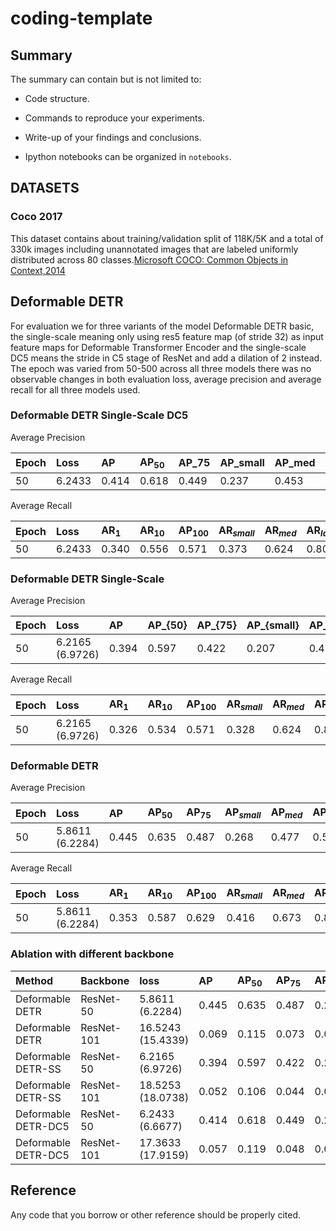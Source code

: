 # coding-template

## Summary

The summary can contain but is not limited to:

- Code structure.

- Commands to reproduce your experiments.

- Write-up of your findings and conclusions.

- Ipython notebooks can be organized in `notebooks`.


## DATASETS
### Coco 2017

This dataset contains about training/validation split of 118K/5K  and a total of 330k images  including unannotated images that are labeled uniformly distributed across 80 classes.[Microsoft COCO: Common Objects in Context,2014](https://arxiv.org/pdf/1405.0312.pdf)


## Deformable DETR

For evaluation we for three variants of the model Deformable DETR basic, the single-scale meaning only using res5 feature map (of stride 32) as input feature maps for Deformable Transformer Encoder and the single-scale DC5 means the stride in C5 stage of ResNet and add a dilation of 2 instead.
The epoch was varied from 50-500 across all three models there was no observable changes in both evaluation loss, average precision and average recall for all three models used.
### Deformable DETR Single-Scale DC5

Average Precision 

| Epoch | Loss | AP | AP<sub>50</sub> | AP_75 | AP_small| AP_med | AP_large |
| :--  | :--   | :--  | :-- |:--  |:--  |:-- |:-- |
| 50   | 6.2433 | 0.414 | 0.618 |0.449|0.237|0.453|0.560

Average Recall 

| Epoch | Loss | AR$_{1}$ | AR$_{10}$ | AP$_{100}$ | AR$_{small}$| AR$_{med}$ | AR$_{large}$ |
| :--  | :-- | :--  | :--    |:-- |:-- |:--  |:-- |
| 50   | 6.2433  | 0.340 | 0.556|0.571|0.373 |0.624|0.803


### Deformable DETR Single-Scale

Average Precision  

| Epoch       | Loss            | AP    | AP_{50} | AP_{75} | AP_{small}| AP_{med} | AP_{large} |
| :---        | :---            | :---  | :---    |:---     |:---       |:---      |:---        |
| 50          | 6.2165 (6.9726) | 0.394 | 0.597   |0.422    |0.207      |0.430     |0.559       |

Average Recall

| Epoch       | Loss            | AR$_{1}$ | AR$_{10}$ | AP$_{100}$ | AR$_{small}$| AR$_{med}$ | AR$_{large}$ |
| :---        | :---            | :---  | :---    |:---      |:---       |:---      |:---        |
| 50          | 6.2165 (6.9726) | 0.326 | 0.534   |0.571     |0.328      |0.624     |0.800       |

### Deformable DETR

Average Precision

| Epoch       | Loss            | AP    | AP$_{50}$ | AP$_{75}$ | AP$_{small}$| AP$_{med}$ | AP$_{large}$ |
| :---        | :---            | :---  | :---    |:---     |:---       |:---      |:---        |
| 50          | 5.8611 (6.2284) | 0.445 | 0.635   |0.487    |0.268      |0.477     |0.595       |

Average Recall

| Epoch       | Loss            | AR$_{1}$ | AR$_{10}$ | AP$_{100}$ | AR$_{small}$| AR$_{med}$ | AR$_{large}$ |
| :---        | :---            | :---  | :---    |:---      |:---       |:---      |:---        |
| 50          | 5.8611 (6.2284) | 0.353 | 0.587   |0.629     |0.416      |0.673     |0.819       |

### Ablation with different backbone

| Method             | Backbone   | loss | AP    | AP$_{50}$ | AP$_{75}$ | AP$_{small}$| AP$_{med}$ | AP$_{large}$ |
| :---               | :---       | :---  | :---    | :---    | :---      | :---     | :---   | :---  |
| Deformable DETR    | ResNet-50  | 5.8611 (6.2284) |0.445 | 0.635   |0.487    |0.268      |0.477     |0.595   |
| Deformable DETR    | ResNet-101 | 16.5243 (15.4339)| 0.069 | 0.115 |0.073| 0.063 | 0.092 | 0.051 |
| Deformable DETR-SS | ResNet-50  | 6.2165 (6.9726)  |0.394 | 0.597   |0.422    |0.207      |0.430     |0.559  |
| Deformable DETR-SS | ResNet-101 | 18.5253 (18.0738) |0.052 | 0.106 | 0.044 | 0.028 | 0.077 | 0.062 |
| Deformable DETR-DC5| ResNet-50  |6.2433 (6.6677)|0.414 | 0.618   |0.449    |0.237      |0.453     |0.560 |
| Deformable DETR-DC5| ResNet-101 |17.3633 (17.9159) |0.057 | 0.119 | 0.048 | 0.048 | 0.079 | 0.045 |



## Reference

Any code that you borrow or other reference should be properly cited.
